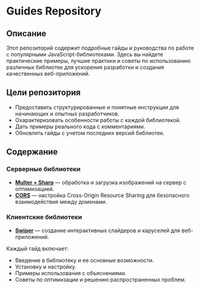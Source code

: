 # Guides Repository

## Описание

Этот репозиторий содержит подробные гайды и руководства по работе с популярными JavaScript-библиотеками. Здесь вы найдете практические примеры, лучшие практики и советы по использованию различных библиотек для ускорения разработки и создания качественных веб-приложений.

## Цели репозитория

- Предоставить структурированные и понятные инструкции для начинающих и опытных разработчиков.
- Охарактеризовать особенности работы с каждой библиотекой.
- Дать примеры реального кода с комментариями.
- Обновлять гайды с учетом последних версий библиотек.

## Содержание

### Серверные библиотеки
- [**Multer + Sharp**](./server/multer+sharp.md) — обработка и загрузка изображений на сервер с оптимизацией.
- [**CORS**](./server/CORS.md) — настройка Cross-Origin Resource Sharing для безопасного взаимодействия между доменами.

### Клиентские библиотеки
- [**Swiper**](./client/swiper.md) — создание интерактивных слайдеров и каруселей для веб-приложений.

Каждый гайд включает:
- Введение в библиотеку и ее основные возможности.
- Установку и настройку.
- Примеры использования с объяснениями.
- Советы по оптимизации и решению распространенных проблем.
